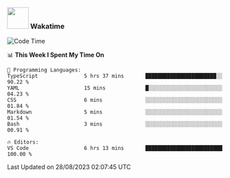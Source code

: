 ### <img src="https://media.giphy.com/media/VgCDAzcKvsR6OM0uWg/giphy.gif" width="50"> Wakatime

  <!--START_SECTION:waka-->
![Code Time](http://img.shields.io/badge/Code%20Time-1%2C437%20hrs%2027%20mins-blue)

📊 **This Week I Spent My Time On** 

```text
💬 Programming Languages: 
TypeScript               5 hrs 37 mins       ███████████████████████░░   90.22 % 
YAML                     15 mins             █░░░░░░░░░░░░░░░░░░░░░░░░   04.23 % 
CSS                      6 mins              ░░░░░░░░░░░░░░░░░░░░░░░░░   01.84 % 
Markdown                 5 mins              ░░░░░░░░░░░░░░░░░░░░░░░░░   01.54 % 
Bash                     3 mins              ░░░░░░░░░░░░░░░░░░░░░░░░░   00.91 % 

🔥 Editors: 
VS Code                  6 hrs 13 mins       █████████████████████████   100.00 % 
```


 Last Updated on 28/08/2023 02:07:45 UTC
<!--END_SECTION:waka-->
